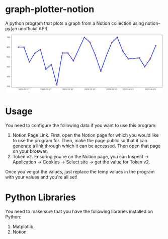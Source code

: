 # graph-plotter-notion
A python program that plots a graph from a Notion collection using notion-py(an unofficial API).
![Demo Image](https://github.com/kvnandula04/graph-plotter-notion/blob/master/Demo%20Image.png?raw=true)

# Usage
You need to configure the following data if you want to use this program:
1) Notion Page Link. First, open the Notion page for which you would like to use the program for. Then, make the page public so that it can generate a link through which it can be accessed. Then open that page on your broswer. 
2) Token v2. Ensuring you're on the Notion page, you can Inspect -> Application -> Cookies -> Select site -> get the value for Token v2.

Once you've got the values, just replace the temp values in the program with your values and you're all set!

# Python Libraries
You need to make sure that you have the following libraries installed on Python:
1) Matplotlib
2) Notion

